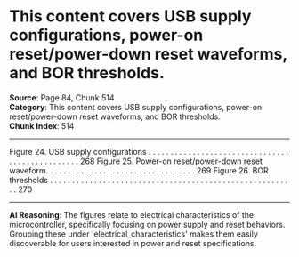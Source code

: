 # This content covers USB supply configurations, power-on reset/power-down reset waveforms, and BOR thresholds.

**Source**: Page 84, Chunk 514  
**Category**: This content covers USB supply configurations, power-on reset/power-down reset waveforms, and BOR thresholds.  
**Chunk Index**: 514

---

Figure 24. USB supply configurations . . . . . . . . . . . . . . . . . . . . . . . . . . . . . . . . . . . . . . . . . . . . . . . . 268
Figure 25. Power-on reset/power-down reset waveform. . . . . . . . . . . . . . . . . . . . . . . . . . . . . . . . . . 269
Figure 26. BOR thresholds . . . . . . . . . . . . . . . . . . . . . . . . . . . . . . . . . . . . . . . . . . . . . . . . . . . . . . . . 270

---

**AI Reasoning**: The figures relate to electrical characteristics of the microcontroller, specifically focusing on power supply and reset behaviors. Grouping these under 'electrical_characteristics' makes them easily discoverable for users interested in power and reset specifications.
